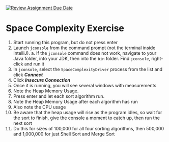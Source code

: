 [![Review Assignment Due Date](https://classroom.github.com/assets/deadline-readme-button-22041afd0340ce965d47ae6ef1cefeee28c7c493a6346c4f15d667ab976d596c.svg)](https://classroom.github.com/a/PGtnOiah)
# Space Complexity Exercise


1.  Start running this program, but do not press enter
2.  Launch `jconsole` from the command prompt (not the terminal inside IntelliJ).
   a. If the `jconsole` command does not work, navigate to your Java folder, into your JDK, then into the `bin` folder. Find `jconsole`, right-click and run it
4.  In `jconsole`, select the `SpaceComplexityDriver` process from the list and  click _**Connect**_
5.  Click _**Insecure Connection**_
6.  Once it is running, you will see several windows with measurements
7.  Note the Heap Memory Usage.
8.  Press enter and let each sort algorithm run.
9.  Note the Heap Memory Usage after each algorithm has run
10.  Also note the CPU usage
11. Be aware that the heap usage will rise as the program idles, so wait
    for the sort to finish, give the console a moment to catch up, then
    run the next sort
12. Do this for sizes of 100,000 for all four sorting algorithms, then 500,000 and 1,000,000 for just Shell Sort and Merge Sort    
